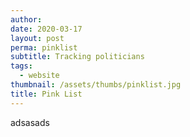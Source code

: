 ```yaml
---
author: 
date: 2020-03-17
layout: post
perma: pinklist
subtitle: Tracking politicians
tags:
  - website
thumbnail: /assets/thumbs/pinklist.jpg
title: Pink List
---
```


adsasads